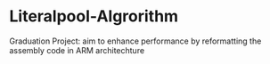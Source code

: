 # Literalpool-Algrorithm
Graduation Project: aim to enhance performance by reformatting the assembly code in ARM architechture
